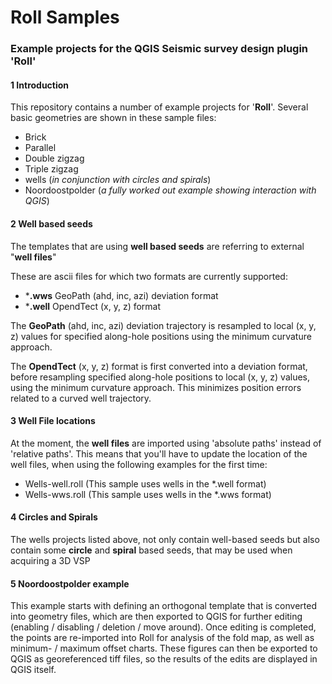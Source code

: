 # Roll Samples

### Example projects for the QGIS Seismic survey design plugin 'Roll'

#### 1	Introduction

This repository contains a number of example projects for '**Roll**'. Several basic geometries are shown in these sample files:

- Brick
- Parallel
- Double zigzag
- Triple zigzag
- wells (*in conjunction with circles and spirals*)
- Noordoostpolder (*a fully worked out example showing interaction with QGIS*)



#### 2	Well based seeds

The templates that are using  **well based seeds**  are referring to external "**well files**"

These are ascii files for which two formats are currently supported:

- ***.wws**	GeoPath (ahd, inc, azi) deviation format 
- ***.well**	OpendTect (x, y, z) format

The **GeoPath** (ahd, inc, azi) deviation trajectory is resampled to local (x, y, z) values for specified along-hole positions using the minimum curvature approach. 

The **OpendTect** (x, y, z) format is first converted into a deviation format, before resampling specified along-hole positions to local (x, y, z) values, using the minimum curvature approach. This minimizes position errors related to a curved well trajectory.



#### 3	Well File locations

At the moment, the **well files** are imported using 'absolute paths' instead of 'relative paths'. This means that you'll have to update the location of the well files, when using the following examples for the first time:

- Wells-well.roll   (This sample uses wells in the *.well format)
- Wells-wws.roll  (This sample uses wells in the *.wws format)



#### 4	Circles and Spirals

The  wells projects listed above, not only contain well-based seeds but also contain some **circle** and **spiral** based seeds, that may be used when acquiring a 3D VSP



#### 5	Noordoostpolder example

This example starts with defining an orthogonal template that is converted into geometry files, which are then exported to QGIS for further editing (enabling / disabling / deletion / move around). Once editing is completed, the points are re-imported into Roll for analysis of the fold map, as well as minimum- / maximum offset charts. These figures can then be exported to QGIS as georeferenced tiff files, so the results of the edits are displayed in QGIS itself.

